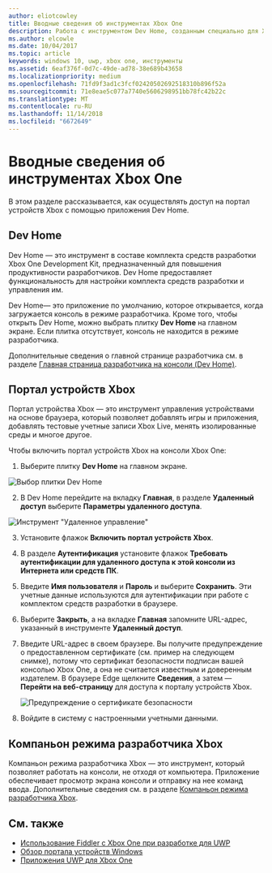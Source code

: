 ```yaml
---
author: eliotcowley
title: Вводные сведения об инструментах Xbox One
description: Работа с инструментом Dev Home, созданным специально для Xbox One, с использованием портала Windows Device Portal.
ms.author: elcowle
ms.date: 10/04/2017
ms.topic: article
keywords: windows 10, uwp, xbox one, инструменты
ms.assetid: 6eaf376f-0d7c-49de-ad78-38e689b43658
ms.localizationpriority: medium
ms.openlocfilehash: 71fd9f3ad1c3fcf02420502692518310b896f52a
ms.sourcegitcommit: 71e8eae5c077a7740e5606298951bb78fc42b22c
ms.translationtype: MT
ms.contentlocale: ru-RU
ms.lasthandoff: 11/14/2018
ms.locfileid: "6672649"
---
```

# <a name="introduction-to-xbox-one-tools"></a>Вводные сведения об инструментах Xbox One

В этом разделе рассказывается, как осуществлять доступ на портал устройств Xbox с помощью приложения Dev Home.

## <a name="dev-home"></a>Dev Home

Dev Home — это инструмент в составе комплекта средств разработки Xbox One Development Kit, предназначенный для повышения продуктивности разработчиков. Dev Home предоставляет функциональность для настройки комплекта средств разработки и управления им.

Dev Home— это приложение по умолчанию, которое открывается, когда загружается консоль в режиме разработчика. Кроме того, чтобы открыть Dev Home, можно выбрать плитку **Dev Home** на главном экране. Если плитка отсутствует, консоль не находится в режиме разработчика.

Дополнительные сведения о главной странице разработчика см. в разделе [Главная страница разработчика на консоли (Dev Home)](dev-home.md).

## <a name="xbox-device-portal"></a>Портал устройств Xbox
Портал устройства Xbox — это инструмент управления устройствами на основе браузера, который позволяет добавлять игры и приложения, добавлять тестовые учетные записи Xbox Live, менять изолированные среды и многое другое.

Чтобы включить портал устройств Xbox на консоли Xbox One:

1. Выберите плитку **Dev Home** на главном экране.

  ![Выбор плитки Dev Home](images/introduction-to-xbox-one-tools-1.png)

2. В Dev Home перейдите на вкладку **Главная**, в разделе **Удаленный доступ** выберите **Параметры удаленного доступа**.

  ![Инструмент "Удаленное управление"](images/introduction-to-xbox-one-tools-2.png)

3. Установите флажок **Включить портал устройств Xbox**.

4. В разделе **Аутентификация** установите флажок **Требовать аутентификации для удаленного доступа к этой консоли из Интернета или средств ПК**.

5. Введите **Имя пользователя** и __Пароль__ и выберите **Сохранить**. Эти учетные данные используются для аутентификации при работе с комплектом средств разработки в браузере.

6. Выберите **Закрыть**, а на вкладке **Главная** запомните URL-адрес, указанный в инструменте **Удаленный доступ**.

7. Введите URL-адрес в своем браузере. Вы получите предупреждение о предоставленном сертификате (см. пример на следующем снимке), потому что сертификат безопасности подписан вашей консолью Xbox One, а она не считается известным и доверенным издателем. В браузере Edge щелкните **Сведения**, а затем — **Перейти на веб-страницу** для доступа к порталу устройств Xbox.

    ![Предупреждение о сертификате безопасности](images/introduction-to-xbox-one-tools-3.png)

8. Войдите в систему с настроенными учетными данными.

## <a name="xbox-dev-mode-companion"></a>Компаньон режима разработчика Xbox
Компаньон режима разработчика Xbox — это инструмент, который позволяет работать на консоли, не отходя от компьютера. Приложение обеспечивает просмотр экрана консоли и отправку на нее команд ввода. Дополнительные сведения см. в разделе [Компаньон режима разработчика Xbox](xbox-dev-mode-companion.md).

## <a name="see-also"></a>См. также
- [Использование Fiddler с Xbox One при разработке для UWP](uwp-fiddler.md)
- [Обзор портала устройств Windows](../debug-test-perf/device-portal.md)
- [Приложения UWP для Xbox One](index.md)